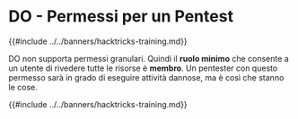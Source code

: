 # DO - Permessi per un Pentest

{{#include ../../banners/hacktricks-training.md}}

DO non supporta permessi granulari. Quindi il **ruolo minimo** che consente a un utente di rivedere tutte le risorse è **membro**. Un pentester con questo permesso sarà in grado di eseguire attività dannose, ma è così che stanno le cose.

{{#include ../../banners/hacktricks-training.md}}
